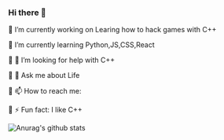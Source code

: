 ### Hi there 👋
🔭 I’m currently working on Learing how to hack games with C++

🌱 I’m currently learning Python,JS,CSS,React

🌱 🤔 I’m looking for help with C++

🌱 💬 Ask me about Life

🌱 📫 How to reach me: 

🌱 ⚡ Fun fact: I like C++

![Anurag's github stats](https://github-readme-stats.vercel.app/api?username=AllusiveWheat&show_icons=true&theme=radical)

<!--
**AllusiveWheat/AllusiveWheat** is a ✨ _special_ ✨ repository because its `README.md` (this file) appears on your GitHub profile.


